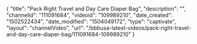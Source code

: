 {
    "title": "Pack Right Travel and Day Care Diaper Bag",
    "description": "",
    "channelid": "111091684",
    "videoid": "109989210",
    "date_created": "1502522434",
    "date_modified": "1504049172",
    "type": "captivate",
    "layout": "channelVideo",
    "url": "\/bbbusa-latest-videos\/pack-right-travel-and-day-care-diaper-bag\/111091684-109989210"
}